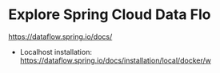 # Explore Spring Cloud Data Flo

https://dataflow.spring.io/docs/

- Localhost installation: https://dataflow.spring.io/docs/installation/local/docker/w
